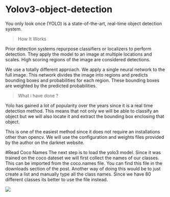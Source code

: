 # Yolov3-object-detection
You only look once (YOLO) is a state-of-the-art, real-time object detection system.

>How It Works

Prior detection systems repurpose classifiers or localizers to perform detection. They apply the model to an image at multiple locations and scales. High scoring regions of the image are considered detections.

We use a totally different approach. We apply a single neural network to the full image. This network divides the image into regions and predicts bounding boxes and probabilities for each region. These bounding boxes are weighted by the predicted probabilities.

>What i have done ?

Yolo has gained a lot of popularity over the years since it is a real time detection method. This means that not only we will be able to classify an object but we will also locate it and extract the bounding box enclosing that object.

This is one of the easiest method since it does not require an installations other than opencv. We will use the configuration and weights files provided by the author on the darknet website.

#Read Coco Names
The next step is to load the yolo3 model. Since it was trained on the coco dateset we will first collect the names of our classes. This can be imported from the coco.names file. You can find this file in the downloads section of the post. Another way of doing this would be to just create a list and manually type all the class names. Since we have 80 different classes its better to use the file instead.

![]('https://raw.githubusercontent.com/zackq88/Yolov3-object-detection/master/Capture.PNG')
